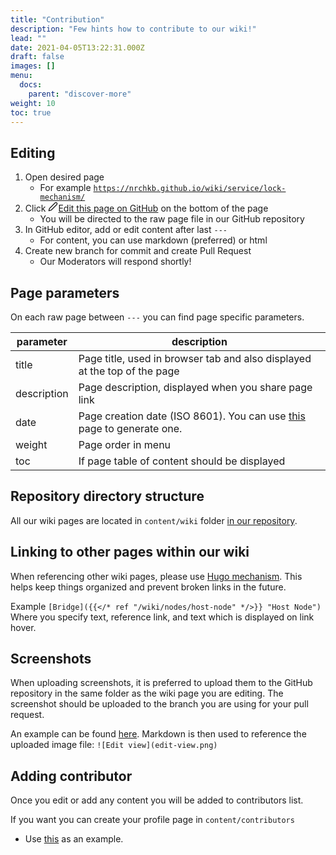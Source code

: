 ```yaml
---
title: "Contribution"
description: "Few hints how to contribute to our wiki!"
lead: ""
date: 2021-04-05T13:22:31.000Z
draft: false
images: []
menu:
  docs:
    parent: "discover-more"
weight: 10
toc: true
---
```


## Editing

1. Open desired page
   * For example [`https://nrchkb.github.io/wiki/service/lock-mechanism/`](https://nrchkb.github.io/wiki/service/lock-mechanism/)
2. Click <p class="edit-page" style="display: contents;"><a href="javascript: document.body.scrollIntoView(false);"><svg xmlns="http://www.w3.org/2000/svg" width="16" height="16" viewBox="0 0 24 24" fill="none" stroke="currentColor" stroke-width="2" stroke-linecap="round" stroke-linejoin="round" class="feather feather-edit-2"><path d="M17 3a2.828 2.828 0 1 1 4 4L7.5 20.5 2 22l1.5-5.5L17 3z"></path></svg>Edit this page on GitHub</a></p> on the bottom of the page
   * You will be directed to the raw page file in our GitHub repository
3. In GitHub editor, add or edit content after last `---`
   * For content, you can use markdown (preferred) or html
4. Create new branch for commit and create Pull Request
   * Our Moderators will respond shortly!

## Page parameters

On each raw page between `---` you can find page specific parameters.

| parameter | description |
|---|---|
| title | Page title, used in browser tab and also displayed at the top of the page |
| description | Page description, displayed when you share page link |
| date | Page creation date (ISO 8601). You can use [this](https://www.timestamp-converter.com/) page to generate one. |
| weight | Page order in menu |
| toc | If page table of content should be displayed |

## Repository directory structure

All our wiki pages are located in `content/wiki` folder [in our repository](https://github.com/NRCHKB/NRCHKB.github.io/tree/master/content/wiki).

## Linking to other pages within our wiki

When referencing other wiki pages, please use [Hugo mechanism](https://gohugo.io/content-management/cross-references/). This helps keep things organized and prevent broken links in the future.

Example `[Bridge]({{</* ref "/wiki/nodes/host-node" */>}} "Host Node")`
Where you specify text, reference link, and text which is displayed on link hover.

## Screenshots

When uploading screenshots, it is preferred to upload them to the GitHub repository in the same folder as the wiki page you are editing. The screenshot should be uploaded to the branch you are using for your pull request.

An example can be found [here](https://github.com/NRCHKB/NRCHKB.github.io/tree/master/content/wiki/nodes/status-node). Markdown is then used to reference the uploaded image file:
`![Edit view](edit-view.png)`

## Adding contributor

Once you edit or add any content you will be added to contributors list.

If you want you can create your profile page in `content/contributors`

* Use [this](https://github.com/NRCHKB/NRCHKB.github.io/blob/master/content/contributors/shaquu/_index.md) as an example.
